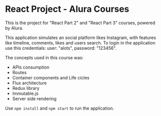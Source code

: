 # React Project - Alura Courses

This is the project for "React Part 2" and "React Part 3" courses, powered by Alura.

This application simulates an social platform likes Instagram, with features like timeline, comments, likes and users search. To login in the application use this credentials: user: "alots", password: "123456".

The concepts used in this course was:

- APIs consumption
- Routes
- Container components and Life cicles
- Flux architecture
- Redux library
- Immutable.js
- Server side rendering

Use `npm install` and `npm start` to run the application.